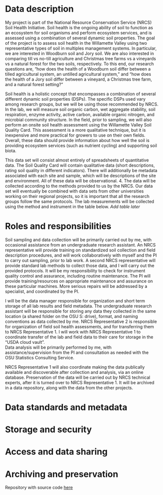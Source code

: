 # Data description

My project is part of the National Resource Conservation Service (NRCS) Soil Health Initiative. Soil health is the ongoing ability of soil to function as an ecosystem for soil organisms and perform ecosystem services, and is assessed using a combination of several dynamic soil properties. The goal of the project is to assess soil health in the Willamette Valley using two representative types of soil in multiples management systems. In particular, we are interested in Woodburn soil and Jory soil. We are also interested in comparing till vs no-till agriculture and Christmas tree farms vs a vineyards vs a natural forest for the two soils, respectively. To this end, our research questions are, “how does the health of a Woodburn soil differ between a tilled agricultural system, an untilled agricultural system,” and “how does the health of a Jory soil differ between a vineyard, a Christmas tree farm, and a natural forest setting?”

Soil health is a holistic concept that encompasses a combination of several different dynamic soil properties (DSPs). The specific DSPs used vary among research groups, but we will be using those recommended by NRCS. In the lab, we will measure soil organic carbon, wet aggregate stability, soil respiration, enzyme activity, active carbon, available organic nitrogen, and microbial community structure. In the field, prior to sampling, we will also perform an onsite soil health assessment using the Willamette Valley Soil Quality Card. This assessment is a more qualitative technique, but it is inexpensive and more practical for growers to use on their own fields. Overall, these data should provide information about how well the soil is providing ecosystem services (such as nutrient cycling) and supporting soil biota. 

This data set will consist almost entirely of spreadsheets of quantitative data. The Soil Quality Card will contain qualitative data (short descriptions, rating soil quality in different indicators). There will additionally be metadata associated with each site and sample, which will be descriptions of the site and environment. All of these data will be observational. 4.	The data will be collected according to the methods provided to us by the NRCS. Our data set will eventually be combined with data sets from other universities working on their regional projects, so it is important that all the research groups follow the same protocols. The lab measurements will be collected using the method and instrument in the table below. *Add table later*

# Roles and responsibilities

Soil sampling and data collection will be primarily carried out by me, with occasional assistance from an undergraduate research assistant. An NRCS representative will provide training on standardized soil collection and field description procedures, and will work collaboratively with myself and the PI to carry out sampling, prior to lab work. A second NRCS representative will provide standard lab methods to collect those data, and I will carry out the provided protocols. It will be my responsibility to check for instrument quality control and assurance, including routine maintenance. The PI will provide training/resources on appropriate maintenance and assurance on these particular machines. More serious repairs will be addressed by a specialist, and coordinated by the PI. 

I will be the data manager responsible for organization and short term storage of all lab results and field metadata. The undergraduate research assistant will be responsible for storing any data they collected in the same location (a shared folder on the OSU S: drive), format, and naming conventions as data collected by me. NRCS Representative 2 is responsible for organization of field soil health assessments, and for transferring them to NRCS Representative 1. I will work with NRCS Representative 1 to coordinate transfer of the lab and field data to their care for storage in the “USDA cloud vault”.  
Data analysis will be primarily performed by me, with assistance/supervision from the PI and consultation as needed with the OSU Statistics Consulting Service.

NRCS Representative 1 will also coordinate making the data publically available and discoverable after collection and analysis, via an online database. Preservation of the data will be carried out by NRCS technical experts, after it is turned over to NRCS Representative 1. It will be archived in a data repository, along with the data from the other projects.

# Data standards and metadata

# Storage and security

# Access and data sharing

# Archiving and preservation

Repository with source code [here](https://github.com/clarallebot/GRAD521_DMPtemplate)

